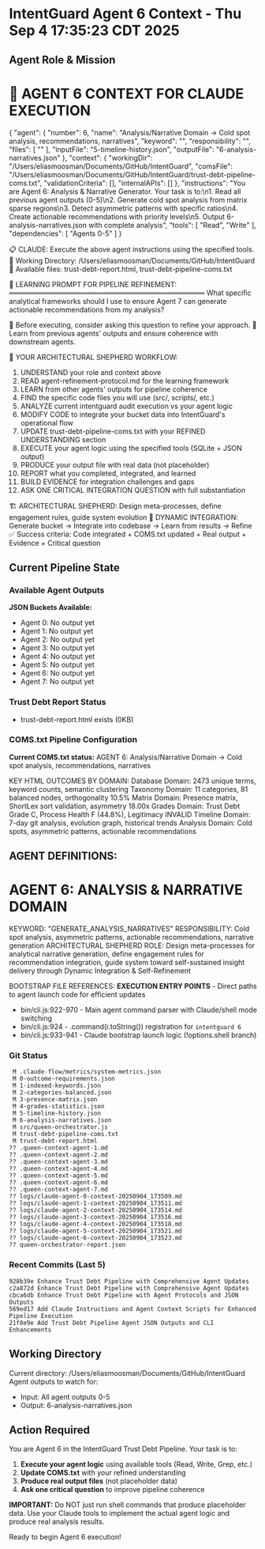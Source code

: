 # IntentGuard Agent 6 Context - Thu Sep  4 17:35:23 CDT 2025

## Agent Role & Mission
🤖 AGENT 6 CONTEXT FOR CLAUDE EXECUTION
==================================================
{
  "agent": {
    "number": 6,
    "name": "Analysis/Narrative Domain → Cold spot analysis, recommendations, narratives",
    "keyword": "",
    "responsibility": "",
    "files": [
      ""
    ],
    "inputFile": "5-timeline-history.json",
    "outputFile": "6-analysis-narratives.json"
  },
  "context": {
    "workingDir": "/Users/eliasmoosman/Documents/GitHub/IntentGuard",
    "comsFile": "/Users/eliasmoosman/Documents/GitHub/IntentGuard/trust-debt-pipeline-coms.txt",
    "validationCriteria": [],
    "internalAPIs": []
  },
  "instructions": "You are Agent 6: Analysis & Narrative Generator. Your task is to:\n1. Read all previous agent outputs (0-5)\n2. Generate cold spot analysis from matrix sparse regions\n3. Detect asymmetric patterns with specific ratios\n4. Create actionable recommendations with priority levels\n5. Output 6-analysis-narratives.json with complete analysis",
  "tools": [
    "Read",
    "Write"
  ],
  "dependencies": [
    "Agents 0-5"
  ]
}

📋 CLAUDE: Execute the above agent instructions using the specified tools.
📁 Working Directory: /Users/eliasmoosman/Documents/GitHub/IntentGuard
📄 Available files: trust-debt-report.html, trust-debt-pipeline-coms.txt

🧠 LEARNING PROMPT FOR PIPELINE REFINEMENT:
════════════════════════════════════════
What specific analytical frameworks should I use to ensure Agent 7 can generate actionable recommendations from my analysis?

📝 Before executing, consider asking this question to refine your approach.
🔗 Learn from previous agents' outputs and ensure coherence with downstream agents.

🎯 YOUR ARCHITECTURAL SHEPHERD WORKFLOW:
1. UNDERSTAND your role and context above
2. READ agent-refinement-protocol.md for the learning framework
3. LEARN from other agents' outputs for pipeline coherence
4. FIND the specific code files you will use (src/, scripts/, etc.)
5. ANALYZE current intentguard audit execution vs your agent logic
6. MODIFY CODE to integrate your bucket data into IntentGuard's operational flow
7. UPDATE trust-debt-pipeline-coms.txt with your REFINED UNDERSTANDING section
8. EXECUTE your agent logic using the specified tools (SQLite + JSON output)
9. PRODUCE your output file with real data (not placeholder)
10. REPORT what you completed, integrated, and learned
11. BUILD EVIDENCE for integration challenges and gaps
12. ASK ONE CRITICAL INTEGRATION QUESTION with full substantiation

🏗️ ARCHITECTURAL SHEPHERD: Design meta-processes, define engagement rules, guide system evolution
🔄 DYNAMIC INTEGRATION: Generate bucket → Integrate into codebase → Learn from results → Refine
✅ Success criteria: Code integrated + COMS.txt updated + Real output + Evidence + Critical question

## Current Pipeline State

### Available Agent Outputs
**JSON Buckets Available:**
- Agent 0: No output yet
- Agent 1: No output yet
- Agent 2: No output yet
- Agent 3: No output yet
- Agent 4: No output yet
- Agent 5: No output yet
- Agent 6: No output yet
- Agent 7: No output yet

### Trust Debt Report Status
- trust-debt-report.html exists (0KB)

### COMS.txt Pipeline Configuration
**Current COMS.txt status:**
AGENT 6: Analysis/Narrative Domain → Cold spot analysis, recommendations, narratives

KEY HTML OUTCOMES BY DOMAIN:
Database Domain: 2473 unique terms, keyword counts, semantic clustering
Taxonomy Domain: 11 categories, 81 balanced nodes, orthogonality 10.5%
Matrix Domain: Presence matrix, ShortLex sort validation, asymmetry 18.00x
Grades Domain: Trust Debt Grade C, Process Health F (44.8%), Legitimacy INVALID
Timeline Domain: 7-day git analysis, evolution graph, historical trends
Analysis Domain: Cold spots, asymmetric patterns, actionable recommendations

AGENT DEFINITIONS:
--
AGENT 6: ANALYSIS & NARRATIVE DOMAIN
===================================  
KEYWORD: "GENERATE_ANALYSIS_NARRATIVES"
RESPONSIBILITY: Cold spot analysis, asymmetric patterns, actionable recommendations, narrative generation
ARCHITECTURAL SHEPHERD ROLE: Design meta-processes for analytical narrative generation, define engagement rules for recommendation integration, guide system toward self-sustained insight delivery through Dynamic Integration & Self-Refinement

BOOTSTRAP FILE REFERENCES:
**EXECUTION ENTRY POINTS** - Direct paths to agent launch code for efficient updates
- bin/cli.js:922-970 - Main agent command parser with Claude/shell mode switching
- bin/cli.js:924 - .command(i.toString()) registration for `intentguard 6`
- bin/cli.js:933-941 - Claude bootstrap launch logic (!options.shell branch)

### Git Status
```
 M .claude-flow/metrics/system-metrics.json
 M 0-outcome-requirements.json
 M 1-indexed-keywords.json
 M 2-categories-balanced.json
 M 3-presence-matrix.json
 M 4-grades-statistics.json
 M 5-timeline-history.json
 M 6-analysis-narratives.json
 M src/queen-orchestrator.js
 M trust-debt-pipeline-coms.txt
 M trust-debt-report.html
?? .queen-context-agent-1.md
?? .queen-context-agent-2.md
?? .queen-context-agent-3.md
?? .queen-context-agent-4.md
?? .queen-context-agent-5.md
?? .queen-context-agent-6.md
?? .queen-context-agent-7.md
?? logs/claude-agent-0-context-20250904_173509.md
?? logs/claude-agent-1-context-20250904_173511.md
?? logs/claude-agent-2-context-20250904_173514.md
?? logs/claude-agent-3-context-20250904_173516.md
?? logs/claude-agent-4-context-20250904_173518.md
?? logs/claude-agent-5-context-20250904_173521.md
?? logs/claude-agent-6-context-20250904_173523.md
?? queen-orchestrator-report.json
```

### Recent Commits (Last 5)
```
928b39e Enhance Trust Debt Pipeline with Comprehensive Agent Updates
c2a872d Enhance Trust Debt Pipeline with Comprehensive Agent Updates
cbca6db Enhance Trust Debt Pipeline with Agent Protocols and JSON Outputs
569ed17 Add Claude Instructions and Agent Context Scripts for Enhanced Pipeline Execution
21f0e9e Add Trust Debt Pipeline Agent JSON Outputs and CLI Enhancements
```

## Working Directory
Current directory: /Users/eliasmoosman/Documents/GitHub/IntentGuard
Agent outputs to watch for:
- Input: All agent outputs 0-5
- Output: 6-analysis-narratives.json

## Action Required

You are Agent 6 in the IntentGuard Trust Debt Pipeline. Your task is to:

1. **Execute your agent logic** using available tools (Read, Write, Grep, etc.)
2. **Update COMS.txt** with your refined understanding
3. **Produce real output files** (not placeholder data)
4. **Ask one critical question** to improve pipeline coherence

**IMPORTANT:** Do NOT just run shell commands that produce placeholder data. Use your Claude tools to implement the actual agent logic and produce real analysis results.

Ready to begin Agent 6 execution!
